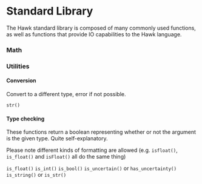 # Standard Library

The Hawk standard library is composed of many commonly used functions, as well as functions that provide IO capabilities to the Hawk language. 

### Math


### Utilities

#### Conversion

Convert to a different type, error if not possible.

`str()`

#### Type checking

These functions return a boolean representing whether or not the argument is the given type. Quite self-explanatory.

Please note different kinds of formatting are allowed (e.g. `isfloat()`, `is_float()` and `isFloat()` all do the same thing)

`is_float()`
`is_int()`
`is_bool()`
`is_uncertain()` or `has_uncertainty()`
`is_string()` or `is_str()`